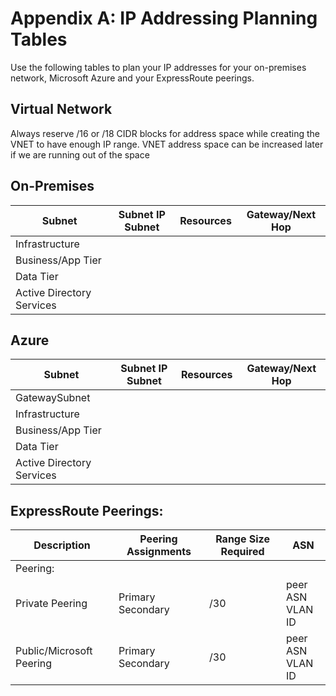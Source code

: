 # Appendix A: IP Addressing Planning Tables

Use the following tables to plan your IP addresses for your on-premises network, Microsoft Azure and your ExpressRoute peerings.

## Virtual Network

Always reserve /16 or /18 CIDR blocks for address space while creating the VNET to have enough IP range. VNET address space can be increased later if we are running out of the space

## On-Premises

| Subnet |Subnet IP Subnet | Resources | Gateway/Next Hop |
| -------------| -------------| -------------| -------------| 
| Infrastructure | | | |
| Business/App Tier | | | |
| Data Tier | | | |
| Active Directory Services | | | |


##  Azure		
| Subnet |Subnet IP Subnet | Resources | Gateway/Next Hop |
| -------------| -------------| -------------| -------------| 
| GatewaySubnet | | | |
| Infrastructure | | | |
| Business/App Tier | | | |
| Data Tier | | | |
| Active Directory Services | | | |		 	 
 	 	 
	 	 	 
	 	 	 
 
## ExpressRoute Peerings:  
| Description | Peering Assignments | Range Size Required | ASN |
| -------------| -------------| -------------| -------------| 
| Peering: | | | |
| Private Peering | Primary <br/> Secondary |  /30 | peer ASN <br /> VLAN ID | 			
| Public/Microsoft Peering | Primary <br/> Secondary |  /30 | peer ASN <br /> VLAN ID | 	


